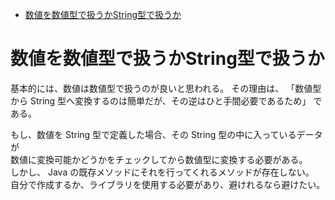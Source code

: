 <!-- TOC START min:1 max:3 link:true asterisk:false update:true -->
- [数値を数値型で扱うかString型で扱うか](#数値を数値型で扱うかstring型で扱うか)
<!-- TOC END -->


# 数値を数値型で扱うかString型で扱うか

基本的には、数値は数値型で扱うのが良いと思われる。
その理由は、 「数値型から String 型へ変換するのは簡単だが、その逆はひと手間必要であるため」 である。

もし、数値を String 型で定義した場合、その String 型の中に入っているデータが  
数値に変換可能かどうかをチェックしてから数値型に変換する必要がある。  
しかし、 Java の既存メソッドにそれを行ってくれるメソッドが存在しない。  
自分で作成するか、ライブラリを使用する必要があり、避けれるなら避けたい。
